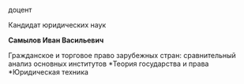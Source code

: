 доцент

Кандидат юридических наук

**Самылов Иван Васильевич**

Гражданское и торговое право зарубежных стран: сравнительный анализ основных институтов
	*Теория государства и права
	*Юридическая техника